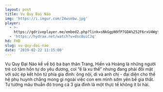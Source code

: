 ```yaml
---
layout: post
title: Vu Quy Đại Náo
img: 'https://i.imgur.com/Z4wsebw.jpg'
player:
  - >-
    https://gdriveplayer.me/embed2.php?link=sNkGgpN9fP7GDA%252F6rxU4WgtdBZx2hEmINWXP8NdaUABQMZGyYQIgbZlSeANGUomA7Gk8yPqFeP3qfIy%252FUE7Rb1EzqLyRMQsavV%252Bo2k8sH9UnI5YmfFgNsYQPjtesaNiKrVqU7CvjqU0a7sT38Iugj0lh%252BerY0Kwj3nqTvDaiidnVn85phiNBjr7O0LXUQrhMbIHE9PhelHryAvrekt9kJt
  - 'https://hydrax.net/watch?v=dsc8uiCJq'
hd: FHD
slug: vu-quy-dai-nao
date: '2019-02-22 11:15:00'
---
```

Vu Quy Đại Náo kể về bộ ba bạn thân Trang, Hiền và Hoàng là những người trẻ có tâm hồn tự do yêu đương, coi “ế là xu thế” nhưng đang phải đối mặt với sức ép kết hôn từ phía gia đình: ông nội, dì và anh chị - đại diện cho thế hệ phụ huynh chẳng mong gì ngoài việc con em mình sớm yên bề gia thất. Tư tưởng mâu thuẫn đó trong cả 3 gia đình là một thực tế không ít bi hài.

